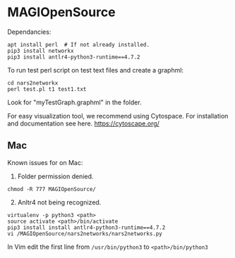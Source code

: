 # MAGIOpenSource

Dependancies: 
```
apt install perl  # If not already installed. 
pip3 install networkx
pip3 install antlr4-python3-runtime==4.7.2
```

To run test perl script on test text files and create a graphml:
```
cd nars2networkx
perl test.pl t1 test1.txt
```
Look for "myTestGraph.graphml" in the folder. 

For easy visualization tool, we recommend using Cytospace. 
For installation and documentation see here.
https://cytoscape.org/

## Mac

Known issues for on Mac:

1. Folder permission denied.
```
chmod -R 777 MAGIOpenSource/
```
2. Anltr4 not being recognized.
```
virtualenv -p python3 <path>
source activate <path>/bin/activate
pip3 install install antlr4-python3-runtime==4.7.2
vi /MAGIOpenSource/nars2networks/nars2networks.py
```
In Vim edit the first line from ```/usr/bin/python3``` to ```<path>/bin/python3```
